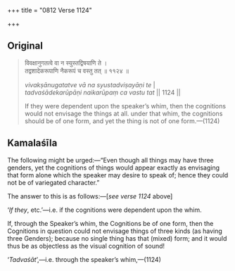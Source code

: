 +++
title = "0812 Verse 1124"

+++
## Original 
>
> विवक्षानुगतत्वे वा न स्युस्तद्विषयाणि ते ।  
> तद्वशादेकरूपाणि नैकरूपं च वस्तु तत् ॥ ११२४ ॥ 
>
> *vivakṣānugatatve vā na syustadviṣayāṇi te* \|  
> *tadvaśādekarūpāṇi naikarūpaṃ ca vastu tat* \|\| 1124 \|\| 
>
> If they were dependent upon the speaker’s whim, then the cognitions would not envisage the things at all. under that whim, the cognitions should be of one form, and yet the thing is not of one form.—(1124)



## Kamalaśīla

The following might be urged:—“Even though all things may have three genders, yet the cognitions of things would appear exactly as envisaging that form alone which the speaker may desire to speak of; hence they could not be of variegated character.”

The answer to this is as follows:—[*see verse 1124* above]

‘*If they*, etc.’—i.e. if the cognitions were dependent upon the whim.

If, through the Speaker’s whim, the Cognitions be of one form, then the Cognitions in question could not envisage things of three kinds (as having three Genders); because no single thing has that (mixed) form; and it would thus be as objectless as the visual cognition of sound!

‘*Tadvaśāt*’,—i.e. through the speaker’s whim,—(1124)


